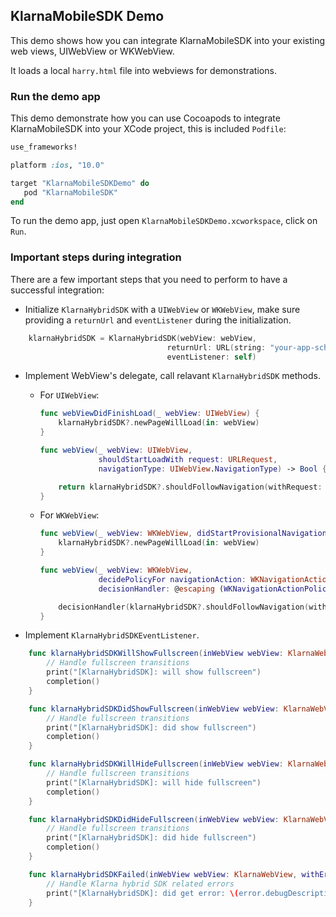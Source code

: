 ## KlarnaMobileSDK Demo

This demo shows how you can integrate KlarnaMobileSDK into your existing web views, UIWebView or WKWebView.

It loads a local `harry.html` file into webviews for demonstrations. 

### Run the demo app

This demo demonstrate how you can use Cocoapods to integrate KlarnaMobileSDK into your XCode project, this is included `Podfile`:

```ruby
use_frameworks!

platform :ios, "10.0"

target "KlarnaMobileSDKDemo" do
   pod "KlarnaMobileSDK"
end
```

To run the demo app, just open `KlarnaMobileSDKDemo.xcworkspace`, click on `Run`. 

### Important steps during integration

There are a few important steps that you need to perform to have a successful integration:

* Initialize `KlarnaHybridSDK` with a `UIWebView` or `WKWebView`, make sure providing a `returnUrl` and `eventListener` during the initialization. 

```swift
	klarnaHybridSDK = KlarnaHybridSDK(webView: webView,
                                   returnUrl: URL(string: "your-app-scheme://")!,
                                   eventListener: self)
```

* Implement WebView's delegate, call	relavant `KlarnaHybridSDK` methods.
	* For `UIWebView`:

		```swift
		func webViewDidFinishLoad(_ webView: UIWebView) {
	        klarnaHybridSDK?.newPageWillLoad(in: webView)
	    }
	
	    func webView(_ webView: UIWebView,
	                 shouldStartLoadWith request: URLRequest,
	                 navigationType: UIWebView.NavigationType) -> Bool {
	
	        return klarnaHybridSDK?.shouldFollowNavigation(withRequest: request) == true ? true : false
	    }
		```
	* For `WKWebView`:

		```swift
		func webView(_ webView: WKWebView, didStartProvisionalNavigation navigation: WKNavigation!) {
	        klarnaHybridSDK?.newPageWillLoad(in: webView)
	    }
	
	    func webView(_ webView: WKWebView,
	                 decidePolicyFor navigationAction: WKNavigationAction,
	                 decisionHandler: @escaping (WKNavigationActionPolicy) -> Void) {
	
	        decisionHandler(klarnaHybridSDK?.shouldFollowNavigation(withRequest: navigationAction.request) == true ? .allow : .cancel)
	    }
		```
	
* Implement `KlarnaHybridSDKEventListener`.

```swift
    func klarnaHybridSDKWillShowFullscreen(inWebView webView: KlarnaWebView, completion: () -> Void) {
        // Handle fullscreen transitions
        print("[KlarnaHybridSDK]: will show fullscreen")
        completion()
    }

    func klarnaHybridSDKDidShowFullscreen(inWebView webView: KlarnaWebView, completion: () -> Void) {
        // Handle fullscreen transitions
        print("[KlarnaHybridSDK]: did show fullscreen")
        completion()
    }

    func klarnaHybridSDKWillHideFullscreen(inWebView webView: KlarnaWebView, completion: () -> Void) {
        // Handle fullscreen transitions
        print("[KlarnaHybridSDK]: will hide fullscreen")
        completion()
    }

    func klarnaHybridSDKDidHideFullscreen(inWebView webView: KlarnaWebView, completion: () -> Void) {
        // Handle fullscreen transitions
        print("[KlarnaHybridSDK]: did hide fullscreen")
        completion()
    }

    func klarnaHybridSDKFailed(inWebView webView: KlarnaWebView, withError error: KlarnaMobileSDKError) {
        // Handle Klarna hybrid SDK related errors
        print("[KlarnaHybridSDK]: did get error: \(error.debugDescription)")
    }
```	






